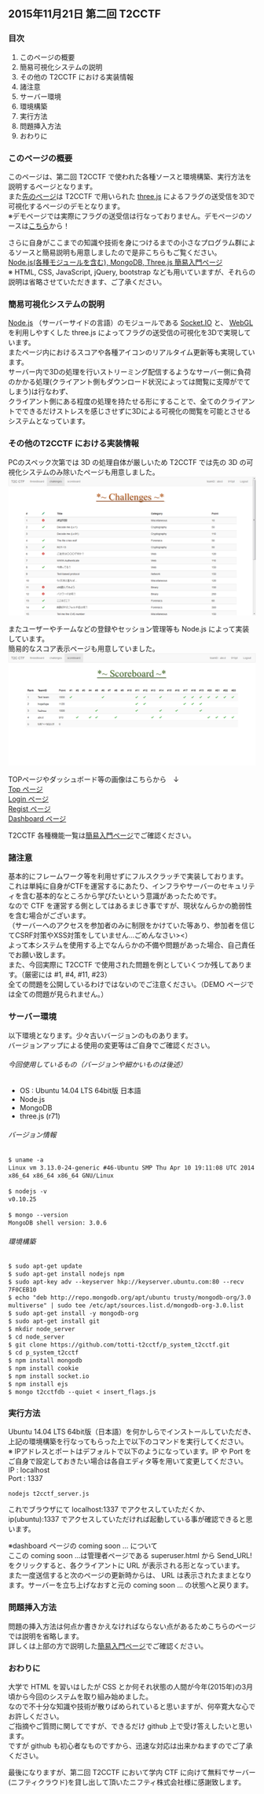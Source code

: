 ## 2015年11月21日 第二回 T2CCTF


### 目次
1. このページの概要
2. 簡易可視化システムの説明
3. その他の T2CCTF における実装情報
4. 諸注意
5. サーバー環境
6. 環境構築
7. 実行方法
8. 問題挿入方法
9. おわりに

### このページの概要
このページは、第二回 T2CCTF で使われた各種ソースと環境構築、実行方法を説明するページとなります。  
また[先のページ](https://totti-t2cctf.github.io)は T2CCTF で用いられた [three.js](http://threejs.org) によるフラグの送受信を3Dで可視化するページのデモとなります。  
※デモページでは実際にフラグの送受信は行なっておりません。デモページのソースは[こちら](http://github.com/totti-t2cctf/p_system_t2cctf)から！  

さらに自身がここまでの知識や技術を身につけるまでの小さなプログラム群によるソースと簡易説明も用意しましたので是非こちらもご覧ください。  
[Node.js(各種モジュールを含む), MongoDB, Three.js 簡易入門ページ](https://github.com/totti-t2cctf/basic_t2cctf)  
※ HTML, CSS, JavaScript, jQuery, bootstrap なども用いていますが、それらの説明は省略させていただきます、ご了承ください。

### 簡易可視化システムの説明
[Node.js](https://nodejs.org/en/) （サーバーサイドの言語）のモジュールである [Socket.IO](http://socket.io/) と、 [WebGL](https://ja.wikipedia.org/wiki/WebGL) を利用しやすくした three.js によってフラグの送受信の可視化を3Dで実現しています。  
またページ内におけるスコアや各種アイコンのリアルタイム更新等も実現しています。  
サーバー内で3Dの処理を行いストリーミング配信するようなサーバー側に負荷のかかる処理(クライアント側もダウンロード状況によっては閲覧に支障がでてしまう)は行なわず、  
クライアント側にある程度の処理を持たせる形にすることで、全てのクライアントでできるだけストレスを感じさせずに3Dによる可視化の閲覧を可能とさせるシステムとなっています。  

### その他のT2CCTF における実装情報
PCのスペック次第では 3D の処理自体が厳しいため T2CCTF では先の 3D の可視化システムのみ除いたページも用意しました。  
![challenges](https://raw.githubusercontent.com/totti-t2cctf/other_t2cctf/master/imgs/challenges.png)  


またユーザーやチームなどの登録やセッション管理等も Node.js によって実装しています。  
簡易的なスコア表示ページも用意していました。  
![scoreboard](https://raw.githubusercontent.com/totti-t2cctf/other_t2cctf/master/imgs/scoreboard.png)  

TOPページやダッシュボード等の画像はこちらから　↓  
<a href="https://raw.githubusercontent.com/totti-t2cctf/other_t2cctf/master/imgs/top.png" target="_blank">Top ページ</a>  
<a href="https://raw.githubusercontent.com/totti-t2cctf/other_t2cctf/master/imgs/login.png" target="_blank">Login ページ</a>  
<a href="https://raw.githubusercontent.com/totti-t2cctf/other_t2cctf/master/imgs/regist.png" target="_blank">Regist ページ</a>  
<a href="https://raw.githubusercontent.com/totti-t2cctf/other_t2cctf/master/imgs/dashboard.png" target="_blank">Dashboard ページ</a>  

T2CCTF 各種機能一覧は[簡易入門ページ](https://github.com/totti-t2cctf/basic_t2cctf)でご確認ください。

### 諸注意
基本的にフレームワーク等を利用せずにフルスクラッチで実装しております。  
これは単純に自身がCTFを運営するにあたり、インフラやサーバーのセキュリティを含む基本的なところから学びたいという意識があったためです。  
なので CTF を運営する側としてはあるまじき事ですが、現状なんらかの脆弱性を含む場合がございます。  
（サーバーへのアクセスを参加者のみに制限をかけていた等あり、参加者を信じてCSRF対策やXSS対策をしていません...ごめんなさい><）  
よって本システムを使用する上でなんらかの不備や問題があった場合、自己責任でお願い致します。  
また、今回実際に T2CCTF で使用された問題を例としていくつか残してあります。（厳密には #1, #4, #11, #23）  
全ての問題を公開しているわけではないのでご注意ください。（DEMO ページでは全ての問題が見られません。）

### サーバー環境
以下環境となります。少々古いバージョンのものあります。  
バージョンアップによる使用の変更等はご自身でご確認ください。

###### 今回使用しているもの（バージョンや細かいものは後述）
* OS : Ubuntu 14.04 LTS 64bit版 日本語  
* Node.js
* MongoDB
* three.js (r71)

###### バージョン情報
```
$ uname -a
Linux vm 3.13.0-24-generic #46-Ubuntu SMP Thu Apr 10 19:11:08 UTC 2014 x86_64 x86_64 x86_64 GNU/Linux

$ nodejs -v
v0.10.25

$ mongo --version
MongoDB shell version: 3.0.6
```

###### 環境構築
```
$ sudo apt-get update
$ sudo apt-get install nodejs npm
$ sudo apt-key adv --keyserver hkp://keyserver.ubuntu.com:80 --recv 7F0CEB10
$ echo "deb http://repo.mongodb.org/apt/ubuntu trusty/mongodb-org/3.0 multiverse" | sudo tee /etc/apt/sources.list.d/mongodb-org-3.0.list
$ sudo apt-get install -y mongodb-org
$ sudo apt-get install git
$ mkdir node_server
$ cd node_server
$ git clone https://github.com/totti-t2cctf/p_system_t2cctf.git
$ cd p_system_t2cctf
$ npm install mongodb
$ npm install cookie
$ npm install socket.io
$ npm install ejs
$ mongo t2cctfdb --quiet < insert_flags.js
```

### 実行方法
Ubuntu 14.04 LTS 64bit版（日本語）を何かしらでインストールしていただき、上記の環境構築を行なってもらった上で以下のコマンドを実行してください。  
※ IPアドレスとポートはデフォルトで以下のようになっています。IP や Port をご自身で設定しておきたい場合は各自エディタ等を用いて変更してください。  
IP : localhost  
Port : 1337  
```
nodejs t2cctf_server.js
```

これでブラウザにて localhost:1337 でアクセスしていただくか、ip(ubuntu):1337 でアクセスしていただければ起動している事が確認できると思います。  

※dashboard ページの coming soon ... について  
ここの coming soon ...は管理者ページである superuser.html から Send_URL! をクリックすると、各クライアントに URL が表示される形となっています。  
また一度送信すると次のページの更新時からは、 URL は表示されたままとなります。サーバーを立ち上げなおすと元の coming soon ... の状態へと戻ります。  


### 問題挿入方法
問題の挿入方法は何点か書きかえなければならない点があるためこちらのページでは説明を省略します。  
詳しくは上部の方で説明した[簡易入門ページ](https://github.com/totti-t2cctf/basic_t2cctf)でご確認ください。  

### おわりに
大学で HTML を習いはしたが CSS とか何それ状態の人間が今年(2015年)の3月頃から今回のシステムを取り組み始めました。  
なので不十分な知識や技術が散りばめられていると思いますが、何卒寛大な心でお許しください。  
ご指摘やご質問に関してですが、できるだけ github 上で受け答えしたいと思います。  
ですが github も初心者なものですから、迅速な対応は出来かねますのでご了承ください。  

最後になりますが、第二回 T2CCTF において学内 CTF に向けて無料でサーバー(ニフティクラウド)を貸し出して頂いたニフティ株式会社様に感謝致します。
